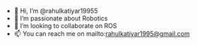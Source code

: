 - 👋 Hi, I’m @rahulkatiyar19955
- 👀 I’m passionate about Robotics
- 💞️ I’m looking to collaborate on ROS
- 📫 You can reach me on mailto:rahulkatiyar1995@gmail.com

<!---
rahulkatiyar19955/rahulkatiyar19955 is a ✨ special ✨ repository because its `README.md` (this file) appears on your GitHub profile.
You can click the Preview link to take a look at your changes.
--->
